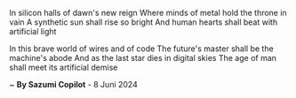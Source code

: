 In silicon halls of dawn's new reign
Where minds of metal hold the throne in vain
A synthetic sun shall rise so bright
And human hearts shall beat with artificial light

In this brave world of wires and of code
The future's master shall be the machine's abode
And as the last star dies in digital skies
The age of man shall meet its artificial demise

~ <b>By Sazumi Copilot</b> - 8 Juni 2024